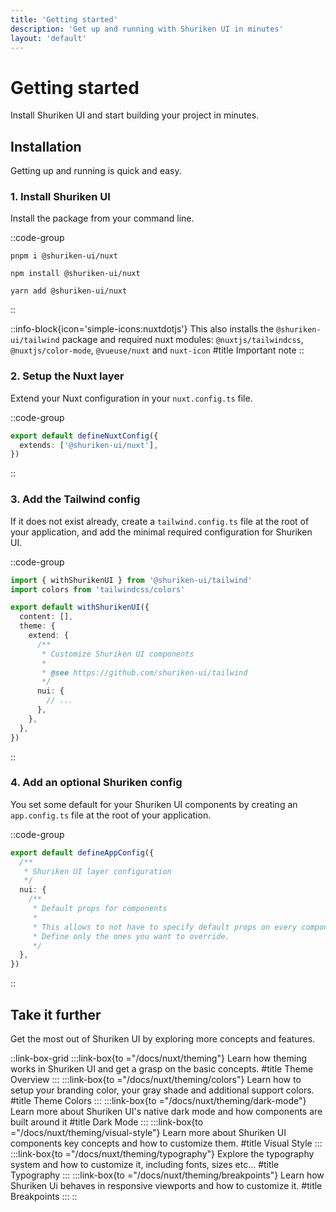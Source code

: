 ```yaml
---
title: 'Getting started'
description: 'Get up and running with Shuriken UI in minutes'
layout: 'default'
---
```


# Getting started

Install Shuriken UI and start building your project in minutes.

## Installation

Getting up and running is quick and easy.

### 1. Install Shuriken UI

Install the package from your command line.

::code-group

```shell [pnpm]
pnpm i @shuriken-ui/nuxt
```

```shell [npm]
npm install @shuriken-ui/nuxt
```

```shell [yarn]
yarn add @shuriken-ui/nuxt
```

::

::info-block{icon='simple-icons:nuxtdotjs'}
This also installs the `@shuriken-ui/tailwind` package and required nuxt modules: `@nuxtjs/tailwindcss`, `@nuxtjs/color-mode`, `@vueuse/nuxt` and `nuxt-icon`
#title
Important note
::

### 2. Setup the Nuxt layer

Extend your Nuxt configuration in your `nuxt.config.ts` file.

::code-group

```ts [nuxt.config.ts]
export default defineNuxtConfig({
  extends: ['@shuriken-ui/nuxt'],
})
```

::

### 3. Add the Tailwind config

If it does not exist already, create a `tailwind.config.ts` file at the root of your application, and add the minimal required configuration for Shuriken UI.

::code-group

```ts [tailwind.config.ts]
import { withShurikenUI } from '@shuriken-ui/tailwind'
import colors from 'tailwindcss/colors'

export default withShurikenUI({
  content: [],
  theme: {
    extend: {
      /**
       * Customize Shuriken UI components
       *
       * @see https://github.com/shuriken-ui/tailwind
       */
      nui: {
        // ...
      },
    },
  },
})
```

::

### 4. Add an optional Shuriken config

You set some default for your Shuriken UI components by creating an `app.config.ts` file at the root of your application.

::code-group

```ts [app.config.ts]
export default defineAppConfig({
  /**
   * Shuriken UI layer configuration
   */
  nui: {
    /**
     * Default props for components
     *
     * This allows to not have to specify default props on every component.
     * Define only the ones you want to override.
     */
  },
})
```

::

## Take it further

Get the most out of Shuriken UI by exploring more concepts and features.

::link-box-grid
:::link-box{to ="/docs/nuxt/theming"}
Learn how theming works in Shuriken UI and get a grasp on the basic concepts.
#title
Theme Overview
:::
:::link-box{to ="/docs/nuxt/theming/colors"}
Learn how to setup your branding color, your gray shade and additional support colors.
#title
Theme Colors
:::
:::link-box{to ="/docs/nuxt/theming/dark-mode"}
Learn more about Shuriken UI's native dark mode and how components are built around it
#title
Dark Mode
:::
:::link-box{to ="/docs/nuxt/theming/visual-style"}
Learn more about Shuriken UI components key concepts and how to customize them.
#title
Visual Style
:::
:::link-box{to ="/docs/nuxt/theming/typography"}
Explore the typography system and how to customize it, including fonts, sizes etc...
#title
Typography
:::
:::link-box{to ="/docs/nuxt/theming/breakpoints"}
Learn how Shuriken Ui behaves in responsive viewports and how to customize it.
#title
Breakpoints
:::
::
